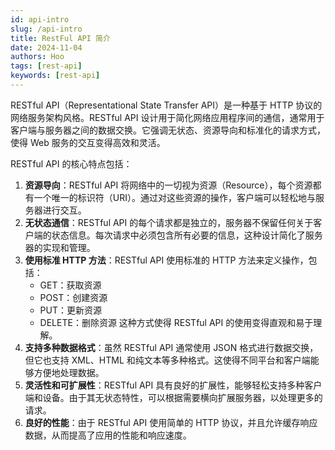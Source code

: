 ```yaml
---
id: api-intro
slug: /api-intro
title: RestFul API 简介
date: 2024-11-04
authors: Hoo
tags: [rest-api]
keywords: [rest-api]
---
```


RESTful API（Representational State Transfer API）是一种基于 HTTP 协议的网络服务架构风格。RESTful API 设计用于简化网络应用程序间的通信，通常用于客户端与服务器之间的数据交换。它强调无状态、资源导向和标准化的请求方式，使得 Web 服务的交互变得高效和灵活。

RESTful API 的核心特点包括：

1. **资源导向**：RESTful API 将网络中的一切视为资源（Resource），每个资源都有一个唯一的标识符（URI）。通过对这些资源的操作，客户端可以轻松地与服务器进行交互。
2. **无状态通信**：RESTful API 的每个请求都是独立的，服务器不保留任何关于客户端的状态信息。每次请求中必须包含所有必要的信息，这种设计简化了服务器的实现和管理。
3. **使用标准 HTTP 方法**：RESTful API 使用标准的 HTTP 方法来定义操作，包括：
   - GET：获取资源
   - POST：创建资源
   - PUT：更新资源
   - DELETE：删除资源 这种方式使得 RESTful API 的使用变得直观和易于理解。
4. **支持多种数据格式**：虽然 RESTful API 通常使用 JSON 格式进行数据交换，但它也支持 XML、HTML 和纯文本等多种格式。这使得不同平台和客户端能够方便地处理数据。
5. **灵活性和可扩展性**：RESTful API 具有良好的扩展性，能够轻松支持多种客户端和设备。由于其无状态特性，可以根据需要横向扩展服务器，以处理更多的请求。
6. **良好的性能**：由于 RESTful API 使用简单的 HTTP 协议，并且允许缓存响应数据，从而提高了应用的性能和响应速度。
